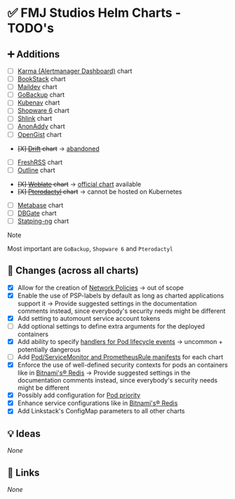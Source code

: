 # ✅ FMJ Studios Helm Charts - TODO's

## ➕ Additions

- [ ] [Karma (Alertmanager Dashboard)](https://github.com/prymitive/karma) chart
- [ ] [BookStack](https://www.bookstackapp.com/) chart
- [ ] [Maildev](https://github.com/maildev/maildev) chart
- [ ] [GoBackup](https://gobackup.github.io/) chart
- [ ] [Kubenav](https://github.com/kubenav/kubenav) chart
- [ ] [Shopware 6](https://github.com/shopware/shopware) chart
- [ ] [Shlink](https://shlink.io/) chart
- [ ] [AnonAddy](https://addy.io/) chart
- [ ] [OpenGist](https://github.com/thomiceli/opengist) chart
- ~~[X] [Drift](https://github.com/MaxLeiter/Drift)
  chart~~ -> [abandoned](https://github.com/MaxLeiter/Drift/commits/refactor/)
- [ ] [FreshRSS](https://freshrss.org/index.html) chart
- [ ] [Outline](https://www.getoutline.com/) chart
- ~~[X] [Weblate](https://weblate.org/en/) chart~~ -> [official chart][weblate_artifacthub] available
- ~~[X] [Pterodactyl](https://pterodactyl.io/) chart~~ -> cannot be hosted on Kubernetes
- [ ] [Metabase](https://metabase.com) chart
- [ ] [DBGate](https://github.com/dbgate/dbgate) chart
- [ ] [Statping-ng](https://github.com/statping-ng/statping-ng/wiki) chart

> [!NOTE]
> Most important are `GoBackup`, `Shopware 6` and `Pterodactyl`

## 🔁 Changes (across all charts)

- [X] Allow for the creation
  of [Network Policies](https://kubernetes.io/docs/concepts/services-networking/network-policies/) -> out of scope
- [X] Enable the use of PSP-labels by default as long as charted applications support it -> Provide suggested settings
  in the documentation comments instead, since everybody's security needs might be different
- [X] Add setting to automount service account tokens
- [ ] Add optional settings to define extra arguments for the deployed containers
- [X] Add ability to
  specify [handlers for Pod lifecycle events](https://kubernetes.io/docs/tasks/configure-pod-container/attach-handler-lifecycle-event/) ->
  uncommon + potentially dangerous
- [ ] Add [Pod/ServiceMonitor and PrometheusRule manifests](https://prometheus-operator.dev/docs/operator/api/) for each
  chart
- [X] Enforce the use of well-defined security contexts for pods an containers like
  in [Bitnami's&reg; Redis](https://github.com/bitnami/charts/blob/main/bitnami/redis/values.yaml) -> Provide suggested
  settings
  in the documentation comments instead, since everybody's security needs might be different
- [X] Possibly add configuration
  for [Pod priority](https://kubernetes.io/docs/concepts/scheduling-eviction/pod-priority-preemption/)
- [X] Enhance service configurations like
  in [Bitnami's&reg; Redis](https://github.com/bitnami/charts/blob/main/bitnami/redis/values.yaml#L517)
- [X] Add Linkstack's ConfigMap parameters to all other charts

## 💡 Ideas

_None_

## 🔗 Links

_None_

[//]: # (GitHub Links)

[vikunja_artifacthub]: https://artifacthub.io/packages/helm/vikunja/vikunja

[weblate_artifacthub]: https://artifacthub.io/packages/helm/weblate/weblate
